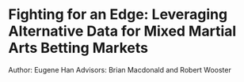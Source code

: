 # Fighting for an Edge: Leveraging Alternative Data for Mixed Martial Arts Betting Markets

Author: Eugene Han
Advisors: Brian Macdonald and Robert Wooster
